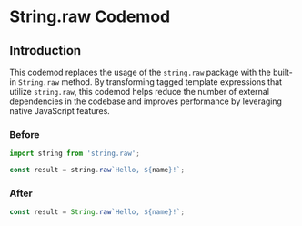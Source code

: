 # String.raw Codemod

## Introduction

This codemod replaces the usage of the `string.raw` package with the built-in `String.raw` method. By transforming tagged template expressions that utilize `string.raw`, this codemod helps reduce the number of external dependencies in the codebase and improves performance by leveraging native JavaScript features.

### Before

```js
import string from 'string.raw';

const result = string.raw`Hello, ${name}!`;
```

### After

```js
const result = String.raw`Hello, ${name}!`;
```